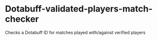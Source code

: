 Dotabuff-validated-players-match-checker
========================================
Checks a Dotabuff ID for matches played with/against verified players
